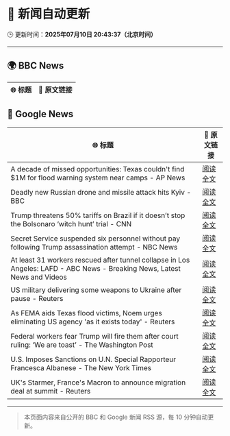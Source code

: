 # 🧠 新闻自动更新

🕒 更新时间：**2025年07月10日 20:43:37（北京时间）**

---

## 🌍 BBC News

| 🌐 标题 | 🔗 原文链接 |
|--------|-------------|

## 📰 Google News

| 🌐 标题 | 🔗 原文链接 |
|--------|-------------|
| A decade of missed opportunities: Texas couldn't find $1M for flood warning system near camps - AP News | [阅读全文](https://news.google.com/rss/articles/CBMipgFBVV95cUxNRVUxaENHeVBHWHc5QTNsWDdReGYyRE4yejFtQkZHNmFCUHkxNWJDV2plR192MFVTcHRoMklCamJ1UDR1anNNV3ZjX2pLazVuM3FDRU51VUdkdmhRTGtmdzB2cTQybUVOV0ZqMUZQUEZSUlhoam9uTkpEUWFSWXlFakZoZVRUSGdUbHZ0eUdJWko3dWhNZFJVbmlsLThoOFZlb2hLR1BB?oc=5) |
| Deadly new Russian drone and missile attack hits Kyiv - BBC | [阅读全文](https://news.google.com/rss/articles/CBMiWkFVX3lxTE1uUWpYNnZrQWxnS0ZUelVxczBwWHpZbWY1dlFpVkpGSElEZUpXUENwejNEQldpQl9TQndFV3p6Nm83NUFPcDZ5cnROS2FDcWpSWmFlZDRGU1lSd9IBX0FVX3lxTFBOVnluSmhUdjRVVkoxQmxSRG50MEdJcjFHNFp5YURMNGg5bTRkYmZkYlMwNlk3UVUyeEQwMi1JUS1HT3pHTGN4QUNubmg0NjIxUF9WS0JEdXFFLWstR3Jj?oc=5) |
| Trump threatens 50% tariffs on Brazil if it doesn’t stop the Bolsonaro ‘witch hunt’ trial - CNN | [阅读全文](https://news.google.com/rss/articles/CBMia0FVX3lxTFBnUlFCelRIRWZsTkhYWjVDRmtyaFpmN2FzdXh6amFJbUo1d3dHZkVBQkZpWHBoOGJMYVE3SW5SOVBNcGxXMjFXYnFqUXJHa0pfRmpJN3VoazhjZkxFV0psWDU0RUliVS1NV1Yw0gFwQVVfeXFMT0g5ZW1IZFhTaVBrS0E5b2NIU3pxN3FVbGtzclpnUlhxYVcyelQxY0wtc19UaGNhb2g1WTJPeklMTjg2SDF5V1FDcEl6clVrTkZubXFENjJJVW80MnIyMGNicC0xUzZDdWZUWF9kT0xxMA?oc=5) |
| Secret Service suspended six personnel without pay following Trump assassination attempt - NBC News | [阅读全文](https://news.google.com/rss/articles/CBMixgFBVV95cUxPVFpiN0hCM1MwdDBnandPUEtGLXoyaWtVMWVPNWJlQWxNeE9VQVU5cWRnZWpQTHlKOXRLV0ZleVJ1dmhobWh1VFJQZXdWNzhDOGFlN3k5TEQwdm9KMk5MV3NQSWJTTFJpa2NpY0FMY1NHMHR2XzdRM21NVVpMLWxHNElXYVQ3VEhBckpzSXpoODF2TzU4My1HWFRNM1NFWkNFVmp3U0hDcjNGNjRzRjFFbkF3M0pZdzF3Y0hOUWJya0owYXp1eFHSAVZBVV95cUxQSUlYWHpaZFZPb2c3MWtqVkszdG03djctdlFrSGY5YVVNa1J2d2xITWlfOEZfNHBFZmVtNXlnR0pJWVc4Um02QmFjQjZtVGl1TEJlRTFvdw?oc=5) |
| At least 31 workers rescued after tunnel collapse in Los Angeles: LAFD - ABC News - Breaking News, Latest News and Videos | [阅读全文](https://news.google.com/rss/articles/CBMinAFBVV95cUxOdmVpcTJTTWUzY0xhYkV6emZwLVd3cFhIal9iXzFXNE1kU014X3pSYzEyc0tRXzdROTY1TE5Rd29ZTE5DSDZUN3N5NnJ3YVZlQ3VTX3FSRlFxNE9NTXFPdUNQcmZDaVY4N3JRNWRtWkxRMThVNlExVXJ0VThQaHQzSXFIZDNqMlRRQTk3cldNeVRrcEFZQzQ1ZGpaWWnSAaIBQVVfeXFMUGh4ZWhXM1Z1ZFBWZnBvWTd5ekk4NVNZVXY4SXEzSGU5R0xWbkY0Q1hMZGhQRWI5Y1hrNTNnNHZhWURHdi1qbWdKT25SMXFJak9SdHZUZ3BBYnA1QlFvTFB0V2c1U24wS0QtM1R4YWpYYzhfYkJ4aXlrNTd2TXFpQkNWeUtKdEhPNUFOVkd3X2Zsd0ZyMFhIMUJEUjdHWHF4U1l3?oc=5) |
| US military delivering some weapons to Ukraine after pause - Reuters | [阅读全文](https://news.google.com/rss/articles/CBMiugFBVV95cUxQblpaeG1kdklwY3lnMzU0NFFNTERtMy04UDE0R2g2VUtCN0V1NzdoVHljc1hFcFhkRkZ1UHMwcmJYRVloQ3Q0QUJ0dXRVMVB2dEJKWWpGY3ZhYTV0OUFoaTd5MmV6NXpiNWVlQ25mUUdmaXdLZEVJTjlwRWhlek5WTi1BVGdHbWI4NFhBTmt2MUlxc0x5VU9HQXBsMmYtMGJ3eWx5UVJNejBrajJWNHVOcjV6ZGtPcm5aaGc?oc=5) |
| As FEMA aids Texas flood victims, Noem urges eliminating US agency 'as it exists today' - Reuters | [阅读全文](https://news.google.com/rss/articles/CBMixwFBVV95cUxPVzBob0dtSXJybzF5S1FmV3c0UzFLbWJaMlNFZXpmcGRKdDBvSi1xeDVTTFNDWjdXeFo2UC1tbkVaSmdlYk4xZkljOGY0U1pfcFQyTWhLR2F3am56ZWtUUFpUcURMNHhuaVRMSkhHVUFrV2taUVY2Uk5RMFBDSlFiM0JtdktfNXRIQ0dYREJNZmVaTk90WEJ4bzhTUnBIbDkyVGYteDRQRlJ4WldwZFBBb0pnNER3cGxRRFUtUjR3c09ScURPZjY4?oc=5) |
| Federal workers fear Trump will fire them after court ruling: ‘We are toast’ - The Washington Post | [阅读全文](https://news.google.com/rss/articles/CBMiogFBVV95cUxQSmxhU1pLb2dRU3c1bTFVT2czQjBiSXBrUTdpMHd3N0oxVFYwMFkxbmVzd1JKVUdmanpQRHJFYjVXRmRaVnFmOXVObkdWU1BUcUdJTFVzdzQtd2lMcTZvb1ZMVFF6c3ZxQXN2bllybG1LR3NaVnZDdU5sTm9JNExJYks5cVlFM1hQN3hTbE54Wml6RmE0TXYyOEx2bVA5dDV4aFE?oc=5) |
| U.S. Imposes Sanctions on U.N. Special Rapporteur Francesca Albanese - The New York Times | [阅读全文](https://news.google.com/rss/articles/CBMijgFBVV95cUxNOGFVZ2lNRlJBSmk0Y0FFa0ItM1FXNXdicElzejNuVXpFNS1mZFpXcTZjVnI5OFRlMnp2X2J2ZmZ6NDItQ2pqUkU1QzE5Z0ZkQTZjZ1hOb1lJNzZackhndENWYktfcnRvRGlDUU9uRkNXZlREaWFraXRPbGZzbGs3alZScmtTcVByNlh5NEl3?oc=5) |
| UK's Starmer, France's Macron to announce migration deal at summit - Reuters | [阅读全文](https://news.google.com/rss/articles/CBMimwFBVV95cUxNRUJxOXhNSWRzZ3NWMmY2NjNyOEJvZno1dUV0dVVzRnRObWZjUGNURUNTekQyZFVLWVVPMUNCZlRZN0dmTEhVaGpHaWN2WkpNNDdnV2lqbmZPdWRDR01weXl0OGtCM3cxQ0dCOVpNVEc3SjJQTy1aT2ZmYWJJQ0Y1TFZlOGJMUERDS2JieFJMdC13dmc1MllFWGF1aw?oc=5) |

---
> 本页面内容来自公开的 BBC 和 Google 新闻 RSS 源，每 10 分钟自动更新。